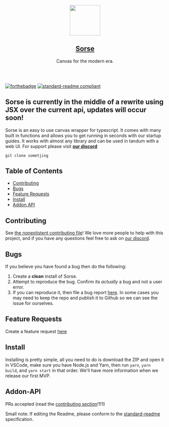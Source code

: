 <p align="center">
  <a href="https://wave-studios.netlify.app/jsboard">
    <img src="https://images.unsplash.com/photo-1553481187-be93c21490a9?ixlib=rb-1.2.1&ixid=MnwxMjA3fDB8MHxwaG90by1wYWdlfHx8fGVufDB8fHx8&auto=format&fit=crop" height="96" class="rounded">
    <h2 align="center" class="size">Sorse</h3>
  </a>
  <p align="center">Canvas for the modern era.</p>
  <br> </br>
</p>

[![forthebadge](https://forthebadge.com/images/badges/60-percent-of-the-time-works-every-time.svg)](https://forthebadge.com) [![standard-readme compliant](https://img.shields.io/badge/readme%20style-standard-brightgreen.svg?style=for-the-badge)](https://github.com/RichardLitt/standard-readme)

## Sorse is currently in the middle of a rewrite using JSX over the current api, updates will occur soon!

Sorse is an easy to use canvas wrapper for typescript. It comes with many built in functions and allows you to get running in seconds with our startup guides. It works with almost any library and can be used in tandum with a web UI. For support please visit [**our discord**](https://discord.gg/jV5Jvt7z)

`git clone sometjing`

## Table of Contents

- [Contributing](#contributing)
- [Bugs](#bugs)
- [Feature Requests](#feature-requests)
- [Install](#install)
- [Addon API](#addon-api)

## Contributing

See [the nonextistent contributing file](Committing.md)! We love more people to help with this project, and if you have any questions feel free to ask on [our discord](https://discord.gg/jV5Jvt7z).

## Bugs

If you believe you have found a bug then do the following:

1. Create a **clean** install of Sorse.
2. Attempt to reproduce the bug. Confirm its _actually_ a bug and not a user error.
3. If you can reproduce it, then file a bug report [here](https://github.com/wave-studio/JSBoard/issues/new?assignees=&labels=bug&template=bug_report.md&title=%5BBug%5D+%3CInsert+your+title+here%3E). In some cases you may need to keep the repo and publish it to Github so we can see the issue for ourselves.

## Feature Requests

Create a feature request [here](https://github.com/wave-studio/JSBoard/issues/new?assignees=&labels=enhancement&template=feature_request.md&title=%5BRequest%5D)

## Install

Installing is pretty simple, all you need to do is download the ZIP and open it in VSCode, make sure you have Node.js and Yarn, then run `yarn`, `yarn build`, and `yarn start` in that order. We'll have more information when we release our first MVP.

## Addon-API

PRs accepted (read the [contributing section](#contributing)!1!1)

Small note: If editing the Readme, please conform to the [standard-readme](https://github.com/RichardLitt/standard-readme) specification.
